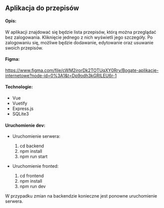 ## Aplikacja do przepisów



#### Opis:

W aplikacji znajdować się będzie lista przepisów, którą można przeglądać bez zalogowania. Kliknięcie jednego z nich wyświetli jego szczegóły. Po zalogowaniu się, możliwe będzie dodawanie, edytowanie oraz usuwanie swoich przepisów.

#### Figma: 

https://www.figma.com/file/cWM2irorDk2TOTUqXY0Rry/Bogate-aplikacje-internetowe?node-id=0%3A1&t=Dp9odh3kGRILEU6r-1

#### Technologie:

- Vue
- Vuetify
- Express.js
- SQLite3

#### Uruchomienie dev:

- Uruchomienie serwera:
  1. cd backend
  2. npm install
  3. npm run start

- Uruchomienie fronted:
  1. cd frontend
  2. npm install
  3. npm run dev

W przypadku zmian na backendzie konieczne jest ponowne uruchomienie serwera.
